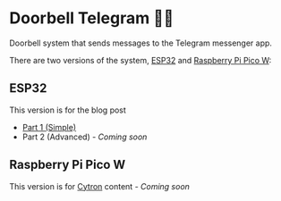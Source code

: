 # Doorbell Telegram :door::bell:

Doorbell system that sends messages to the Telegram messenger app.

There are two versions of the system, [ESP32](#esp32) and [Raspberry Pi Pico W](#raspberry-pi-pico-w):

## ESP32

This version is for the blog post

- [Part 1 (Simple)](https://iqfareez.com/blog/build-doorbell-with-esp32-telegram)
- Part 2 (Advanced) - _Coming soon_

## Raspberry Pi Pico W

This version is for [Cytron](https://www.instagram.com/cytrontech/) content - _Coming soon_
